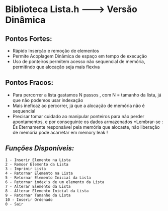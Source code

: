 # Biblioteca Lista.h   --->  Versão Dinâmica 

## Pontos Fortes:

* Rápido Inserção e remoção de elementos
* Permite Acoplagem Dinâmica de espaço em tempo de execução
* Uso de ponteiros permitem acesso não sequencial de memória, permitindo que alocação seja mais flexiva
## Pontos Fracos:
* Para percorrer a lista gastamos N passos , com N = tamanho da lista, já que não podemos usar indexação
* Mais ineficaz ao percorrer, já que a alocação de memória não é sequencial
* Precisar tomar cuidado ao manipular ponteiros para não perder apontamentos, e por conseguinte os dados armazenados
*Lembrar-se : És Eternamente responsável pela memória que alocaste, não liberação de memória pode acarretar em memory leak !



## *Funções Disponíveis:*

    1 - Inserir Elemento na Lista                            
    2 - Remoer Elemento da Lista                    
    3 - Imprimir Lista                               
    4 - Retornar Elemento na Lista                   
    5 - Retornar Elemento Inicial da Lista           
    6 - Retornar index's de um elemento da Lista     
    7 - Alterar Elemento da Lista                    
    8 - Alterar Elemento Inicial da Lista            
    9 - Retornar Tamanho da Lista   
    10 - Inserir Ordenado
    0 - Sair                                         
